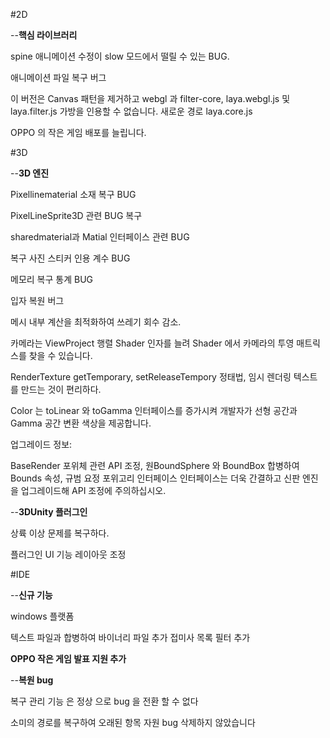#2D

--**핵심 라이브러리**

spine 애니메이션 수정이 slow 모드에서 떨릴 수 있는 BUG.

애니메이션 파일 복구 버그

이 버전은 Canvas 패턴을 제거하고 webgl 과 filter-core, laya.webgl.js 및 laya.filter.js 가방을 인용할 수 없습니다. 새로운 경로 laya.core.js

OPPO 의 작은 게임 배포를 늘립니다.


#3D

--**3D 엔진**

Pixellinematerial 소재 복구 BUG

PixelLineSprite3D 관련 BUG 복구

sharedmaterial과 Matial 인터페이스 관련 BUG

복구 사진 스티커 인용 계수 BUG

메모리 복구 통계 BUG

입자 복원 버그

메시 내부 계산을 최적화하여 쓰레기 회수 감소.

카메라는 ViewProject 행렬 Shader 인자를 늘려 Shader 에서 카메라의 투영 매트릭스를 찾을 수 있습니다.

RenderTexture getTemporary, setReleaseTempory 정태법, 임시 렌더링 텍스트를 만드는 것이 편리하다.

Color 는 toLinear 와 toGamma 인터페이스를 증가시켜 개발자가 선형 공간과 Gamma 공간 변환 색상을 제공합니다.

업그레이드 정보:

BaseRender 포위체 관련 API 조정, 원BoundSphere 와 BoundBox 합병하여 Bounds 속성, 규범 요정 포위고리 인터페이스 인터페이스는 더욱 간결하고 신판 엔진을 업그레이드해 API 조정에 주의하십시오.



--**3DUnity 플러그인**

상륙 이상 문제를 복구하다.

플러그인 UI 기능 레이아웃 조정


#IDE

--**신규 기능**

windows 플랫폼

텍스트 파일과 합병하여 바이너리 파일 추가 접미사 목록 필터 추가


  **OPPO 작은 게임 발표 지원 추가**

--**복원 bug**

복구 관리 기능 은 정상 으로 bug 을 전환 할 수 없다

소미의 경로를 복구하여 오래된 항목 자원 bug 삭제하지 않았습니다


  